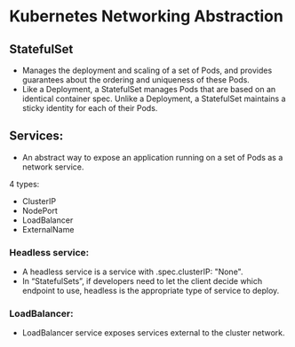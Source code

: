 # Kubernetes Networking Abstraction

## StatefulSet
- Manages the deployment and scaling of a set of Pods, and provides guarantees about the ordering and uniqueness of these Pods.
- Like a Deployment, a StatefulSet manages Pods that are based on an identical container spec. Unlike a Deployment, a StatefulSet maintains a sticky identity for each of their Pods.

## Services:
- An abstract way to expose an application running on a set of Pods as a network service.

<!--- ![alt text](/home/notes/kubernetes/images/service1.png) -->


4 types:
- ClusterIP
- NodePort
- LoadBalancer
- ExternalName

### Headless service: 
- A headless service is a service with .spec.clusterIP: "None".
- In “StatefulSets”, if developers need to let the client decide which endpoint to use, headless is the appropriate type of service to deploy.

### LoadBalancer: 
- LoadBalancer service exposes services external to the cluster network.
